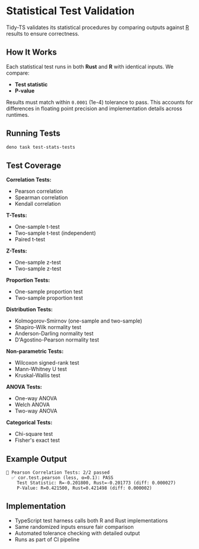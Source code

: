 # Statistical Test Validation

Tidy-TS validates its statistical procedures by comparing outputs against [R](https://www.r-project.org/) results to ensure correctness.

## How It Works

Each statistical test runs in both **Rust** and **R** with identical inputs. We compare:
- **Test statistic** 
- **P-value**

Results must match within `0.0001` (1e-4) tolerance to pass. This accounts for differences in floating point precision and implementation details across runtimes.

## Running Tests

```bash
deno task test-stats-tests
```

## Test Coverage

**Correlation Tests:**
- Pearson correlation
- Spearman correlation  
- Kendall correlation

**T-Tests:**
- One-sample t-test
- Two-sample t-test (independent)
- Paired t-test

**Z-Tests:**
- One-sample z-test
- Two-sample z-test

**Proportion Tests:**
- One-sample proportion test
- Two-sample proportion test

**Distribution Tests:**
- Kolmogorov-Smirnov (one-sample and two-sample)
- Shapiro-Wilk normality test
- Anderson-Darling normality test
- D'Agostino-Pearson normality test

**Non-parametric Tests:**
- Wilcoxon signed-rank test
- Mann-Whitney U test
- Kruskal-Wallis test

**ANOVA Tests:**
- One-way ANOVA
- Welch ANOVA
- Two-way ANOVA

**Categorical Tests:**
- Chi-square test
- Fisher's exact test

## Example Output

```
🔬 Pearson Correlation Tests: 2/2 passed
  ✅ cor.test.pearson (less, α=0.1): PASS
    Test Statistic: R=-0.201800, Rust=-0.201773 (diff: 0.000027)
    P-Value: R=0.421500, Rust=0.421498 (diff: 0.000002)
```

## Implementation

- TypeScript test harness calls both R and Rust implementations
- Same randomized inputs ensure fair comparison
- Automated tolerance checking with detailed output
- Runs as part of CI pipeline